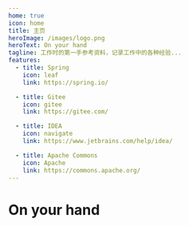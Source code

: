```yaml
---
home: true
icon: home
title: 主页
heroImage: /images/logo.png
heroText: On your hand
tagline: 工作时的第一手参考资料，记录工作中的各种经验...
features: 
  - title: Spring
    icon: leaf
    link: https://spring.io/

  - title: Gitee
    icon: gitee
    link: https://gitee.com/

  - title: IDEA
    icon: navigate
    link: https://www.jetbrains.com/help/idea/  

  - title: Apache Commons
    icon: Apache
    link: https://commons.apache.org/
---
```


# On your hand